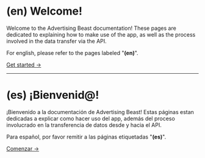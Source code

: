 # (en) Welcome!

Welcome to the Advertising Beast documentation! These pages are dedicated to explaining how to make use of the app, as well as the process involved in the data transfer via the API.

For english, please refer to the pages labeled "**(en)**".

[Get started →](https://github.com/amzing-ppc/ppc-manager-docs/wiki/(en)-1.0.-Intro)

***

# (es) ¡Bienvenid@!

¡Bienvenido a la documentación de Advertising Beast! Estas páginas estan dedicadas a explicar como hacer uso del app, además del proceso involucrado en la transferencia de datos desde y hacia el API.

Para español, por favor remitir a las páginas etiquetadas "**(es)**".

[Comenzar →](https://github.com/amzing-ppc/ppc-manager-docs/wiki/(es)-1.0.-Introducci%C3%B3n)
